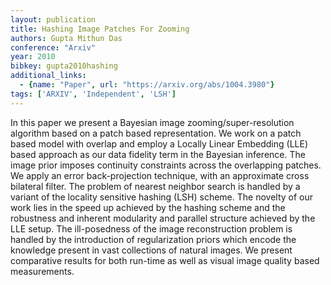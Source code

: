 ```yaml
---
layout: publication
title: Hashing Image Patches For Zooming
authors: Gupta Mithun Das
conference: "Arxiv"
year: 2010
bibkey: gupta2010hashing
additional_links:
  - {name: "Paper", url: "https://arxiv.org/abs/1004.3980"}
tags: ['ARXIV', 'Independent', 'LSH']
---
```

<p>In this paper we present a Bayesian image zooming/super-resolution
algorithm based on a patch based representation. We work on a patch
based model with overlap and employ a Locally Linear Embedding (LLE)
based approach as our data fidelity term in the Bayesian inference. The
image prior imposes continuity constraints across the overlapping
patches. We apply an error back-projection technique, with an
approximate cross bilateral filter. The problem of nearest neighbor
search is handled by a variant of the locality sensitive hashing (LSH)
scheme. The novelty of our work lies in the speed up achieved by the
hashing scheme and the robustness and inherent modularity and parallel
structure achieved by the LLE setup. The ill-posedness of the image
reconstruction problem is handled by the introduction of regularization
priors which encode the knowledge present in vast collections of natural
images. We present comparative results for both run-time as well as
visual image quality based measurements.</p>
